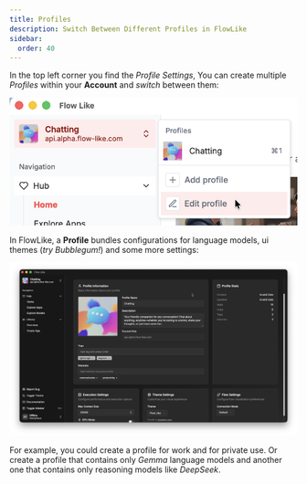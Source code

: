 ```yaml
---
title: Profiles
description: Switch Between Different Profiles in FlowLike
sidebar:
  order: 40
---
```


In the top left corner you find the *Profile Settings*, You can create multiple *Profiles* within your **Account** and *switch* between them:

![Accessing profiles and switching between them](../../../assets/SwitchAndEditProfiles.webp)


In FlowLike, a **Profile** bundles configurations for language models, ui themes (*try Bubblegum!*) and some more settings: 

![Profile Settings](../../../assets/ProfileSettings.webp)


For example, you could create a profile for work and for private use. Or create a profile that contains only *Gemma* language models and another one that contains only reasoning models like *DeepSeek*.

